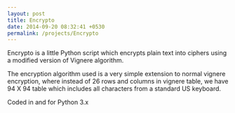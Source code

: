 ```yaml
---
layout: post
title: Encrypto
date: 2014-09-20 08:32:41 +0530
permalink: /projects/Encrypto
---
```



Encrypto is a little Python script which encrypts plain text into ciphers using a modified version of Vignere algorithm.

The encryption algorithm used is a very simple extension to normal vignere encryption, where instead of 26 rows and columns in vignere table, we have 94 X 94 table which includes all characters from a standard US keyboard.

Coded in and for Python 3.x